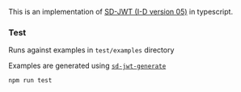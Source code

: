 This is an implementation of [SD-JWT (I-D version 05)](https://www.ietf.org/archive/id/draft-ietf-oauth-selective-disclosure-jwt-05.html) in typescript.


### Test

Runs against examples in `test/examples` directory

Examples are generated using [`sd-jwt-generate`](https://github.com/openwallet-foundation-labs/sd-jwt-python)
```
npm run test
```